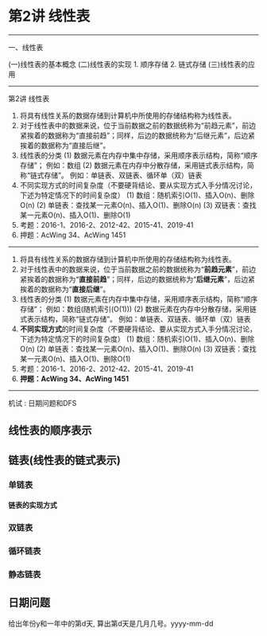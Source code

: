 # 第2讲 线性表

---
一、线性表

(一)线性表的基本概念
(二)线性表的实现
    1. 顺序存储
    2. 链式存储
(三)线性表的应用

---
第2讲 线性表
1. 将具有线性关系的数据存储到计算机中所使用的存储结构称为线性表。
2. 对于线性表中的数据来说，位于当前数据之前的数据统称为“前趋元素”，前边紧挨着的数据称为“直接前趋”；同样，后边的数据统称为“后继元素”，后边紧挨着的数据称为“直接后继”。
3. 线性表的分类
	(1) 数据元素在内存中集中存储，采用顺序表示结构，简称“顺序存储”；
		例如：数组
	(2) 数据元素在内存中分散存储，采用链式表示结构，简称“链式存储”。
		例如：单链表、双链表、循环单（双）链表
4. 不同实现方式的时间复杂度（不要硬背结论、要从实现方式入手分情况讨论，下述为特定情况下的时间复杂度）
	(1) 数组：随机索引O(1)、插入O(n)、删除O(n)
	(2) 单链表：查找某一元素O(n)、插入O(1)、删除O(n)
	(3) 双链表：查找某一元素O(n)、插入O(1)、删除O(1)
5. 考题：2016-1、2016-2、2012-42、2015-41、2019-41
6. 押题：AcWing 34、AcWing 1451
---


1. 将具有线性关系的数据存储到计算机中所使用的存储结构称为线性表。
2. 对于线性表中的数据来说，位于当前数据之前的数据统称为“**前趋元素**”，前边紧挨着的数据称为“**直接前趋**”；同样，后边的数据统称为“**后继元素**”，后边紧挨着的数据称为“**直接后继**”。
3. 线性表的分类
	(1) 数据元素在内存中集中存储，采用顺序表示结构，简称“顺序存储”；
		例如：数组(随机索引(O(1)))
	(2) 数据元素在内存中分散存储，采用链式表示结构，简称“链式存储”。
		例如：单链表、双链表、循环单（双）链表
4. **不同实现方式**的时间复杂度（不要硬背结论、要从实现方式入手分情况讨论，下述为特定情况下的时间复杂度）
	(1) 数组：随机索引O(1)、插入O(n)、删除O(n)
	(2) 单链表：查找某一元素O(n)、插入O(1)、删除O(n)
	(3) 双链表：查找某一元素O(n)、插入O(1)、删除O(1)
5. 考题：2016-1、2016-2、2012-42、2015-41、2019-41
6. **押题：AcWing 34、AcWing 1451**

---

机试 : 日期问题和DFS

<!-- # 线性表 -->

## 线性表的顺序表示

## 链表(线性表的链式表示)

### 单链表

#### 链表的实现方式

### 双链表

### 循环链表

### 静态链表


## 日期问题

给出年份y和一年中的第d天, 算出第d天是几月几号。yyyy-mm-dd

